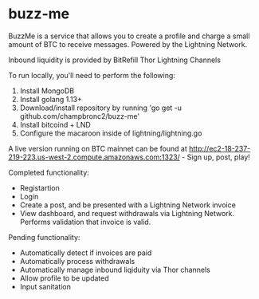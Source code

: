 # buzz-me
BuzzMe is a service that allows you to create a profile and charge a small amount of BTC to receive messages.
Powered by the Lightning Network.

Inbound liquidity is provided by BitRefill Thor Lightning Channels

To run locally, you'll need to perform the following:
1. Install MongoDB
2. Install golang 1.13+
3. Download/install repository by running 'go get -u github.com/champbronc2/buzz-me'
4. Install bitcoind + LND
5. Configure the macaroon inside of lightning/lightning.go

A live version running on BTC mainnet can be found at http://ec2-18-237-219-223.us-west-2.compute.amazonaws.com:1323/ - Sign up, post, play!

Completed functionality:
- Registartion
- Login
- Create a post, and be presented with a Lightning Network invoice
- View dashboard, and request withdrawals via Lightning Network. Performs validation that invoice is valid.

Pending functionality:
- Automatically detect if invoices are paid
- Automatically process withdrawals
- Automatically manage inbound liqiduity via Thor channels
- Allow profile to be updated
- Input sanitation
